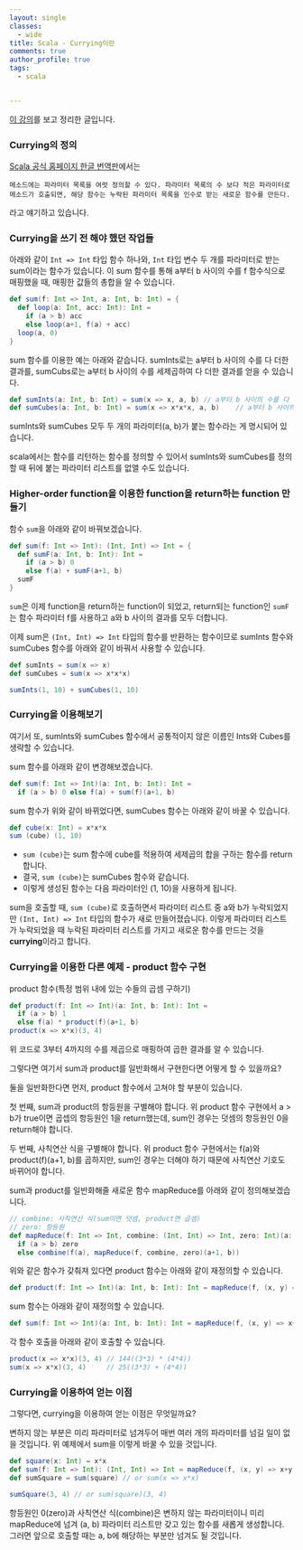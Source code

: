 ```yaml
---
layout: single
classes:
  - wide
title: Scala - Currying이란
comments: true
author_profile: true
tags:
  - scala


---
```


[이 강의](https://www.coursera.org/lecture/progfun1/lecture-2-2-currying-fOuQ9)를 보고 정리한 글입니다.

### Currying의 정의

[Scala 공식 홈페이지 한글 번역판](https://docs.scala-lang.org/ko/tour/multiple-parameter-lists.html)에서는 

`메소드에는 파라미터 목록을 여럿 정의할 수 있다. 파라미터 목록의 수 보다 적은 파라미터로 메소드가 호출되면, 해당 함수는 누락된 파라미터 목록을 인수로 받는 새로운 함수를 만든다.`

라고 얘기하고 있습니다.



### Currying을 쓰기 전 해야 했던 작업들

아래와 같이 `Int => Int` 타입 함수 하나와, `Int` 타입 변수 두 개를 파라미터로 받는 sum이라는 함수가 있습니다.
이 sum 함수를 통해 a부터 b 사이의 수를 f 함수식으로 매핑했을 때, 매핑한 값들의 총합을 알 수 있습니다.

~~~scala
def sum(f: Int => Int, a: Int, b: Int) = {
  def loop(a: Int, acc: Int): Int =
    if (a > b) acc
    else loop(a+1, f(a) + acc)
  loop(a, 0)
}
~~~

sum 함수를 이용한 예는 아래와 같습니다.
sumInts로는 a부터 b 사이의 수를 다 더한 결과를, sumCubs로는 a부터 b 사이의 수를 세제곱하여 다 더한 결과를 얻을 수 있습니다.

~~~scala
def sumInts(a: Int, b: Int) = sum(x => x, a, b)	// a부터 b 사이의 수를 다 더함
def sumCubes(a: Int, b: Int) = sum(x => x*x*x, a, b)	// a부터 b 사이의 수를 세제곱하여 다 더함
~~~

sumInts와 sumCubes 모두 두 개의 파라미터(a, b)가 붙는 함수라는 게 명시되어 있습니다.

scala에서는 함수를 리턴하는 함수를 정의할 수 있어서 sumInts와 sumCubes를 정의할 때 뒤에 붙는 파라미터 리스트를 없앨 수도 있습니다.



### Higher-order function을 이용한 function을 return하는 function 만들기

함수 `sum`을 아래와 같이 바꿔보겠습니다.

~~~scala
def sum(f: Int => Int): (Int, Int) => Int = {
  def sumF(a: Int, b: Int): Int = 
    if (a > b) 0
    else f(a) + sumF(a+1, b)
  sumF
}
~~~

`sum`은 이제 function을 return하는 function이 되었고, return되는 function인 `sumF`는 함수 파라미터 f를 사용하고 a와 b 사이의 결과를 모두 더합니다.

이제 sum은 `(Int, Int) => Int` 타입의 함수를 반환하는 함수이므로 sumInts 함수와 sumCubes 함수를 아래와 같이 바꿔서 사용할 수 있습니다.

~~~scala
def sumInts = sum(x => x)
def sumCubes = sum(x => x*x*x)

sumInts(1, 10) + sumCubes(1, 10)
~~~



### Currying을 이용해보기

여기서 또, sumInts와 sumCubes 함수에서 공통적이지 않은 이름인 Ints와 Cubes를 생략할 수 있습니다.

sum 함수를 아래와 같이 변경해보겠습니다.

~~~scala
def sum(f: Int => Int)(a: Int, b: Int): Int = 
  if (a > b) 0 else f(a) + sum(f)(a+1, b)
~~~

sum 함수가 위와 같이 바뀌었다면, sumCubes 함수는 아래와 같이 바꿀 수 있습니다.

~~~scala
def cube(x: Int) = x*x*x
sum (cube) (1, 10)
~~~

* `sum (cube)`는 sum 함수에 cube를 적용하여 세제곱의 합을 구하는 함수를 return합니다.
* 결국, `sum (cube)`는 sumCubes 함수와 같습니다.
* 이렇게 생성된 함수는 다음 파라미터인 (1, 10)을 사용하게 됩니다.

sum을 호출할 때, `sum (cube)`로 호출하면서 파라미터 리스트 중 a와 b가 누락되었지만 `(Int, Int) => Int` 타입의 함수가 새로 만들어졌습니다.
이렇게 파라미터 리스트가 누락되었을 때 누락된 파라미터 리스트를 가지고 새로운 함수를 만드는 것을 **currying**이라고 합니다.



### Currying을 이용한 다른 예제 - product 함수 구현

product 함수(특정 범위 내에 있는 수들의 곱셈 구하기)

~~~scala
def product(f: Int => Int)(a: Int, b: Int): Int = 
  if (a > b) 1
  else f(a) * product(f)(a+1, b)
product(x => x*x)(3, 4)
~~~

위 코드로 3부터 4까지의 수를 제곱으로 매핑하여 곱한 결과를 알 수 있습니다.

그렇다면 여기서 sum과 product를 일반화해서 구현한다면 어떻게 할 수 있을까요?

둘을 일반화한다면 먼저, product 함수에서 고쳐야 할 부분이 있습니다.

첫 번째, sum과 product의 항등원을 구별해야 합니다.
위 product 함수 구현에서  a > b가 true이면 곱셉의 항등원인 1을 return했는데, sum인 경우는 덧셈의 항등원인 0을 return해야 합니다.

두 번째, 사칙연산 식을 구별해야 합니다.
위 product 함수 구현에서는 f(a)와 product(f)(a+1, b)를 곱하지만, sum인 경우는 더해야 하기 때문에 사칙연산 기호도 바뀌어야 합니다.

sum과 product를 일반화해줄 새로운 함수 mapReduce를 아래와 같이 정의해보겠습니다.



~~~scala
// combine: 사칙연산 식(sum이면 덧셈, product면 곱셈)
// zero: 항등원
def mapReduce(f: Int => Int, combine: (Int, Int) => Int, zero: Int)(a: Int, b: Int): Int = 
  if (a > b) zero
  else combine(f(a), mapReduce(f, combine, zero)(a+1, b))
~~~



위와 같은 함수가 갖춰져 있다면 product 함수는 아래와 같이 재정의할 수 있습니다.

~~~scala
def product(f: Int => Int)(a: Int, b: Int): Int = mapReduce(f, (x, y) => x*y, 1)(a, b)
~~~

 sum 함수는 아래와 같이 재정의할 수 있습니다.

~~~ scala
def sum(f: Int => Int)(a: Int, b: Int): Int = mapReduce(f, (x, y) => x+y, 0)(a, b)
~~~

각 함수 호출을 아래와 같이 호출할 수 있습니다.

~~~scala
product(x => x*x)(3, 4)	// 144((3*3) * (4*4))
sum(x => x*x)(3, 4)     // 25((3*3) + (4*4))
~~~



### Currying을 이용하여 얻는 이점

그렇다면, currying을 이용하여 얻는 이점은 무엇일까요?

변하지 않는 부분은 미리 파라미터로 넘겨두어 매번 여러 개의 파라미터를 넘길 일이 없을 것입니다.
위 예제에서 sum을 이렇게 바꿀 수 있을 것입니다.

~~~scala
def square(x: Int) = x*x
def sum(f: Int => Int): (Int, Int) => Int = mapReduce(f, (x, y) => x+y, 0)
def sumSquare = sum(square) // or sum(x => x*x)

sumSquare(3, 4)	// or sum(square)(3, 4)
~~~

항등원인 0(zero)과 사칙연산 식(combine)은 변하지 않는 파라미터이니 미리 mapReduce에 넘겨 (a, b) 파라미터 리스트만 갖고 있는 함수를 새롭게 생성합니다.
그러면 앞으로 호출할 때는 a, b에 해당하는 부분만 넘겨도 될 것입니다.

